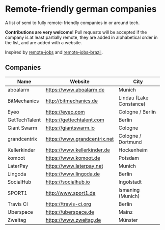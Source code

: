 # Remote-friendly german companies

A list of semi to fully remote-friendly companies in or around tech.

**Contributions are very welcome!** Pull requests will be accepted if the
company is at least partially remote, they are added in alphabetical order in
the list, and are added with a website.

Inspired by [remote-jobs](https://github.com/jessicard/remote-jobs) and
[remote-jobs-brazil](https://github.com/lerrua/remote-jobs-brazil).

## Companies

Name | Website | City
---- | ------- | ----
aboalarm | https://www.aboalarm.de | Munich
BitMechanics | http://bitmechanics.de | Lindau (Lake Constance)
Eyeo | https://eyeo.com | Cologne / Berlin
GetTechTalent | https://gettechtalent.com | Berlin
Giant Swarm | https://giantswarm.io | Cologne
grandcentrix | https://www.grandcentrix.net | Cologne / Dortmund
Kellerkinder | https://www.kellerkinder.de | Hockenheim
komoot | https://www.komoot.de | Potsdam
LaterPay | https://www.laterpay.net | Munich
Lingoda | https://www.lingoda.de | Berlin
SocialHub | https://socialhub.io | Ingolstadt
SPORT1 | http://www.sport1.de | Ismaning (Munich)
Travis CI | https://travis-ci.org | Berlin
Uberspace | https://uberspace.de | Mainz
Zweitag | https://www.zweitag.de | Münster
